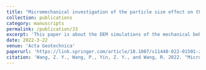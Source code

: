 ```yaml
---
title: "Micromechanical investigation of the particle size effect on the shear strength of uncrushable granular materials"
collection: publications
category: manuscripts
permalink: /publication/J3
excerpt: 'This paper is about the DEM simulations of the mechanical behaviors of granular soil.'
date: 2022-3-22
venue: 'Acta Geotechnica'
paperurl: 'https://link.springer.com/article/10.1007/s11440-022-01501-z'
citation: 'Wang, Z. Y., Wang, P., Yin, Z. Y., and Wang, R. 2022. "Micromechanical investigation of the particle size effect on the shear strength of uncrushable granular materials." Acta Geotech. 17(10): 4277-4296. https://doi.org/10.1007/s11440-022-01501-z.'
---
```

